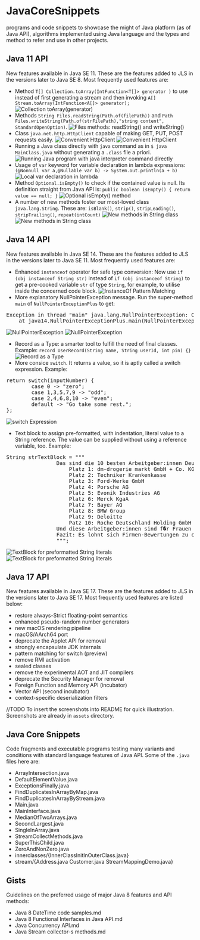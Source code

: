 # JavaCoreSnippets
programs and code snippets to showcase the might of Java platform (as of Java API), algorithms implemented using Java language and the types and method to refer and use in other projects.

## Java 11 API
New features available in Java SE 11. These are the features added to JLS in the versions later to Java SE 8. Most frequently used features are:
- Method `T[] Collection.toArray(IntFunction<T[]> generator )` to use instead of first generating a stream and then invoking `A[] Stream.toArray(IntFunction<A[]> generator);`
![Collection toArray(generator)](./assets/java11features/01-Collection-toArray.png)
- Methods `String Files.readString(Path.of(filePath))` and `Path Files.writeString(Path.of(strFilePath),"string content", StandardOpenOption)`.
![Files methods: readString() and writeString()](./assets/java11features/02-FilesReadString-FilesWriteString.png)
- Class `java.net.http.HttpClient` capable of making GET, PUT, POST requests easily.
![Convenient HttpClient](./assets/java11features/03-HttpClient-1.png)
![Convenient HttpClient](./assets/java11features/03-HttpClient-2.png)
- Running a Java class directly with `java` command as in `$ java MainClass.java` without generating a `.class` file a priori.
![Running Java program with java interpreter command directly](./assets/java11features/04-RunWith-java.png)
- Usage of `var` keyword for variable declaration in lambda expressions: ` (@Nonnull var a,@Nullable var b) -> System.out.println(a + b)`
![Local var declaration in lambda](./assets/java11features/05-Local-varInLambda.png)
- Method `Optional.isEmpty()` to check if the contained value is null. Its definition straight from Java API is:
`public boolean isEmpty() {
        return value == null;
}`
![Optional isEmpty() method](./assets/java11features/06-Optional-isEmptyMethod.png)
- A number of new methods foster our most-loved class `java.lang.String`. These are: `isBlank()`, `strip()`, `stripLeading()`, `stripTrailing()`, `repeat(intCount)`
![New methods in String class](./assets/java11features/07-StringMethods-1.png)
![New methods in String class](./assets/java11features/07-StringMethods-2.png)

## Java 14 API
New features available in Java SE 14. These are the features added to JLS in the versions later to Java SE 11. Most frequently used features are:
- Enhanced `instanceof` operator for safe type conversion: Now use `if (obj instanceof String str)` instead of `if (obj instanceof String)` to get a pre-cooked variable `str` of type `String`, for example, to utilise inside the concerned code block.
![InstanceOf Pattern Matching](./assets/java14features/01-InstanceOfPatternMatching.png)
- More explanatory NullPointerException message. Run the super-method `main` of `NullPointerExceptionPlus` to get:
<pre>Exception in thread "main" java.lang.NullPointerException: Cannot invoke "Object.toString()" because the return value of "java14.RoleClass.getPrivileges()" is null
	at java14.NullPointerExceptionPlus.main(NullPointerExceptionPlus.java:7)</pre>
![NullPointerException](./assets/java14features/02-NullPointerException-1.png)
![NullPointerException](./assets/java14features/02-NullPointerException-2.png)
- Record as a Type: a smarter tool to fulfill the need of final classes. Example: `record UserRecord(String name, String userId, int pin) {}`
![Record as a Type](./assets/java14features/03-Record.png)
- More consice `switch`. It returns a value, so it is aptly called a switch expression. Example:
<pre>return switch(inputNumber) {
		case 0 -> "zero";
		case 1,3,5,7,9 -> "odd";
		case 2,4,6,8,10 -> "even";
		default -> "Go take some rest.";		
};</pre>
![switch Expression](./assets/java14features/04-SwitchExpression.png)
- Text block to assign pre-formatted, with indentation, literal value to a String reference. The value can be supplied without using a reference variable, too. Example:
<pre>String strTextBlock = """
				Das sind die 10 besten Arbeitgeber:innen Deutschlands
				    Platz 1: dm-drogerie markt GmbH + Co. KG
				    Platz 2: Techniker Krankenkasse
				    Platz 3: Ford-Werke GmbH
				    Platz 4: Porsche AG
				    Platz 5: Evonik Industries AG
				    Platz 6: Merck KgaA
				    Platz 7: Bayer AG
				    Platz 8: BMW Group
				    Platz 9: Deloitte
				    Patz 10: Roche Deutschland Holding GmbH
				Und diese Arbeitgeber:innen sind f�r Frauen am besten
				Fazit: Es lohnt sich Firmen-Bewertungen zu checken
				""";
</pre>
![TextBlock for preformatted String literals](./assets/java14features/05-TextBlock-1.png)
![TextBlock for preformatted String literals](./assets/java14features/05-TextBlock-2.png)

## Java 17 API
New features available in Java SE 17. These are the features added to JLS in the versions later to Java SE 17. Most frequently used features are listed below:
- restore always-Strict floating-point semantics
- enhanced pseudo-random number generators
- new macOS rendering pipeline
- macOS/AArch64 port
- deprecate the Applet API for removal
- strongly encapsulate JDK internals
- pattern matching for switch (preview)
- remove RMI activation
- sealed classes
- remove the experimental AOT and JIT compilers
- deprecate the Security Manager for removal
- Foreign Function and Memory API (incubator)
- Vector API (second incubator)
- context-specific deserialization filters

//TODO
To insert the screenshots into README for quick illustration. Screenshots are already in `assets` directory.

## Java Core Snippets
Code fragments and executable programs testing many variants and conditions with standard language features of Java API. Some of the `.java` files here are:
- ArrayIntersection.java
- DefaultElementValue.java
- ExceptionsFinally.java
- FindDuplicatesInArrayByMap.java
- FindDuplicatesInArrayByStream.java
- Main.java
- MainInterface.java
- MedianOfTwoArrays.java
- SecondLargest.java
- SingleInArray.java
- StreamCollectMethods.java
- SuperThisChild.java
- ZeroAndNonZero.java
- innerclasses/{InnerClassInitInOuterClass.java}
- stream/{Address.java  Customer.java  StreamMappingDemo.java}

## Gists
Guidelines on the preferred usage of major Java 8 features and API methods:
- Java 8 DateTime code samples.md
- Java 8 Functional Interfaces in Java API.md
- Java Concurrency API.md
- Java Stream collector-s methods.md